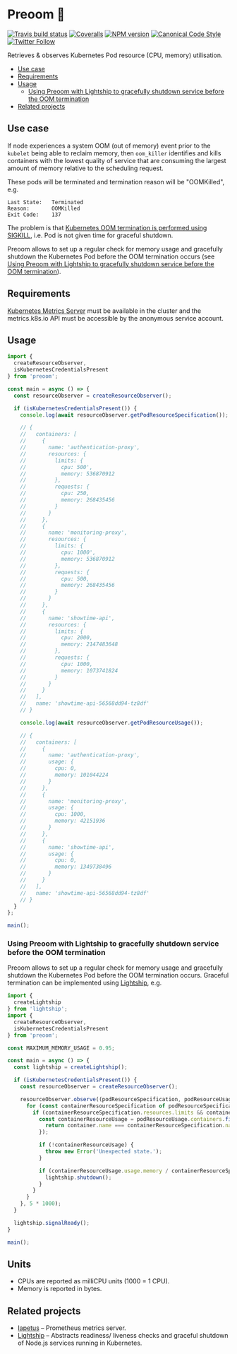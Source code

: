 # Preoom 🧐

[![Travis build status](http://img.shields.io/travis/gajus/preoom/master.svg?style=flat-square)](https://travis-ci.org/gajus/preoom)
[![Coveralls](https://img.shields.io/coveralls/gajus/preoom.svg?style=flat-square)](https://coveralls.io/github/gajus/preoom)
[![NPM version](http://img.shields.io/npm/v/preoom.svg?style=flat-square)](https://www.npmjs.org/package/preoom)
[![Canonical Code Style](https://img.shields.io/badge/code%20style-canonical-blue.svg?style=flat-square)](https://github.com/gajus/canonical)
[![Twitter Follow](https://img.shields.io/twitter/follow/kuizinas.svg?style=social&label=Follow)](https://twitter.com/kuizinas)

Retrieves & observes Kubernetes Pod resource (CPU, memory) utilisation.

* [Use case](#use-case)
* [Requirements](#requirements)
* [Usage](#usage)
  * [Using Preoom with Lightship to gracefully shutdown service before the OOM termination](#using-preoom-with-lightship-to-gracefully-shutdown-service-before-the-oom-termination)
* [Related projects](#related-projects)

## Use case

If node experiences a system OOM (out of memory) event prior to the `kubelet` being able to reclaim memory, then `oom_killer` identifies and kills containers with the lowest quality of service that are consuming the largest amount of memory relative to the scheduling request.

These pods will be terminated and termination reason will be "OOMKilled", e.g.

```
Last State:   Terminated
Reason:       OOMKilled
Exit Code:    137

```

The problem is that [Kubernetes OOM termination is performed using SIGKILL](https://github.com/kubernetes/kubernetes/issues/40157), i.e. Pod is not given time for graceful shutdown.

Preoom allows to set up a regular check for memory usage and gracefully shutdown the Kubernetes Pod before the OOM termination occurs (see [Using Preoom with Lightship to gracefully shutdown service before the OOM termination](#using-preoom-with-lightship-to-gracefully-shutdown-service-before-the-oom-termination)).

## Requirements

[Kubernetes Metrics Server](https://github.com/kubernetes-incubator/metrics-server) must be available in the cluster and the metrics.k8s.io API must be accessible by the anonymous service account.

## Usage

```js
import {
  createResourceObserver,
  isKubernetesCredentialsPresent
} from 'preoom';

const main = async () => {
  const resourceObserver = createResourceObserver();

  if (isKubernetesCredentialsPresent()) {
    console.log(await resourceObserver.getPodResourceSpecification());

    // {
    //   containers: [
    //     {
    //       name: 'authentication-proxy',
    //       resources: {
    //         limits: {
    //           cpu: 500',
    //           memory: 536870912
    //         },
    //         requests: {
    //           cpu: 250,
    //           memory: 268435456
    //         }
    //       }
    //     },
    //     {
    //       name: 'monitoring-proxy',
    //       resources: {
    //         limits: {
    //           cpu: 1000',
    //           memory: 536870912
    //         },
    //         requests: {
    //           cpu: 500,
    //           memory: 268435456
    //         }
    //       }
    //     },
    //     {
    //       name: 'showtime-api',
    //       resources: {
    //         limits: {
    //           cpu: 2000,
    //           memory: 2147483648
    //         },
    //         requests: {
    //           cpu: 1000,
    //           memory: 1073741824
    //         }
    //       }
    //     }
    //   ],
    //   name: 'showtime-api-56568dd94-tz8df'
    // }

    console.log(await resourceObserver.getPodResourceUsage());

    // {
    //   containers: [
    //     {
    //       name: 'authentication-proxy',
    //       usage: {
    //         cpu: 0,
    //         memory: 101044224
    //       }
    //     },
    //     {
    //       name: 'monitoring-proxy',
    //       usage: {
    //         cpu: 1000,
    //         memory: 42151936
    //       }
    //     },
    //     {
    //       name: 'showtime-api',
    //       usage: {
    //         cpu: 0,
    //         memory: 1349738496
    //       }
    //     }
    //   ],
    //   name: 'showtime-api-56568dd94-tz8df'
    // }
  }
};

main();

```

### Using Preoom with Lightship to gracefully shutdown service before the OOM termination

Preoom allows to set up a regular check for memory usage and gracefully shutdown the Kubernetes Pod before the OOM termination occurs. Graceful termination can be implemented using [Lightship](https://github.com/gajus/lightship), e.g.

```js
import {
  createLightship
} from 'lightship';
import {
  createResourceObserver,
  isKubernetesCredentialsPresent
} from 'preoom';

const MAXIMUM_MEMORY_USAGE = 0.95;

const main = async () => {
  const lightship = createLightship();

  if (isKubernetesCredentialsPresent()) {
    const resourceObserver = createResourceObserver();

    resourceObserver.observe((podResourceSpecification, podResourceUsage) => {
      for (const containerResourceSpecification of podResourceSpecification.containers) {
        if (containerResourceSpecification.resources.limits && containerResourceSpecification.resources.limits.memory) {
          const containerResourceUsage = podResourceUsage.containers.find((container) => {
            return container.name === containerResourceSpecification.name;
          });

          if (!containerResourceUsage) {
            throw new Error('Unexpected state.');
          }

          if (containerResourceUsage.usage.memory / containerResourceSpecification.resources.limits.memory > MAXIMUM_MEMORY_USAGE) {
            lightship.shutdown();
          }
        }
      }
    }, 5 * 1000);
  }

  lightship.signalReady();
}

main();

```

## Units

* CPUs are reported as milliCPU units (1000 = 1 CPU).
* Memory is reported in bytes.

## Related projects

* [Iapetus](https://github.com/gajus/iapetus) – Prometheus metrics server.
* [Lightship](https://github.com/gajus/lightship) – Abstracts readiness/ liveness checks and graceful shutdown of Node.js services running in Kubernetes.
